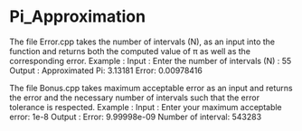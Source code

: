 # Pi_Approximation

The file Error.cpp takes the number of intervals (N), as an input into the function and returns both the computed value of π as well as the corresponding error.
Example : Input : Enter the number of intervals (N) : 55 
         Output : Approximated Pi: 3.13181
                  Error: 0.00978416
                  
The file Bonus.cpp takes maximum acceptable error as an input and returns the error and the necessary number of intervals such that the error tolerance is respected.
Example : Input : Enter your maximum acceptable error: 1e-8 
          Output : Error: 9.99998e-09
                    Number of interval: 543283
